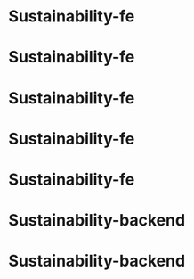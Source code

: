 # Sustainability-fe
# Sustainability-fe
# Sustainability-fe
# Sustainability-fe
# Sustainability-fe
# Sustainability-backend
# Sustainability-backend
